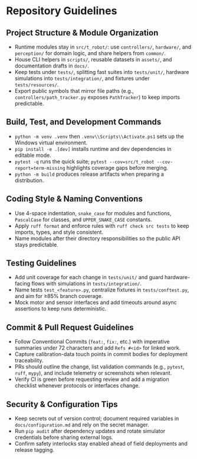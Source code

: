 # Repository Guidelines

## Project Structure & Module Organization
- Runtime modules stay in `src/t_robot/`: use `controllers/`, `hardware/`, and `perception/` for domain logic, and share helpers from `common/`.
- House CLI helpers in `scripts/`, reusable datasets in `assets/`, and documentation drafts in `docs/`.
- Keep tests under `tests/`, splitting fast suites into `tests/unit/`, hardware simulations into `tests/integration/`, and fixtures under `tests/resources/`.
- Export public symbols that mirror file paths (e.g., `controllers/path_tracker.py` exposes `PathTracker`) to keep imports predictable.

## Build, Test, and Development Commands
- `python -m venv .venv` then `.venv\\Scripts\\Activate.ps1` sets up the Windows virtual environment.
- `pip install -e .[dev]` installs runtime and dev dependencies in editable mode.
- `pytest -q` runs the quick suite; `pytest --cov=src/t_robot --cov-report=term-missing` highlights coverage gaps before merging.
- `python -m build` produces release artifacts when preparing a distribution.

## Coding Style & Naming Conventions
- Use 4-space indentation, `snake_case` for modules and functions, `PascalCase` for classes, and `UPPER_SNAKE_CASE` constants.
- Apply `ruff format` and enforce rules with `ruff check src tests` to keep imports, types, and style consistent.
- Name modules after their directory responsibilities so the public API stays predictable.

## Testing Guidelines
- Add unit coverage for each change in `tests/unit/` and guard hardware-facing flows with simulations in `tests/integration/`.
- Name tests `test_<feature>.py`, centralize fixtures in `tests/conftest.py`, and aim for ≥85% branch coverage.
- Mock motor and sensor interfaces and add timeouts around async assertions to keep runs deterministic.

## Commit & Pull Request Guidelines
- Follow Conventional Commits (`feat:`, `fix:`, etc.) with imperative summaries under 72 characters and add `Refs #<id>` for linked work.
- Capture calibration-data touch points in commit bodies for deployment traceability.
- PRs should outline the change, list validation commands (e.g., `pytest`, `ruff`, `mypy`), and include telemetry or screenshots when relevant.
- Verify CI is green before requesting review and add a migration checklist whenever protocols or interfaces change.

## Security & Configuration Tips
- Keep secrets out of version control; document required variables in `docs/configuration.md` and rely on the secret manager.
- Run `pip audit` after dependency updates and rotate simulator credentials before sharing external logs.
- Confirm safety interlocks stay enabled ahead of field deployments and release tagging.
